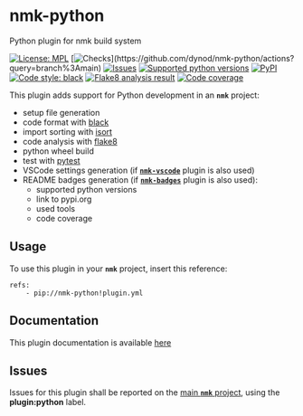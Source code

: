 # nmk-python
Python plugin for nmk build system

<!-- NMK-BADGES-BEGIN -->
[![License: MPL](https://img.shields.io/github/license/dynod/nmk-python?color=green)](https://github.com/dynod/nmk-python/blob/main/LICENSE)
[![Checks](https://img.shields.io/github/actions/workflow/status/dynod/nmk-python/build.yml?branch=main&label=build%20%26%20u.t.)](https://github.com/dynod/nmk-python/actions?query=branch%3Amain)
[![Issues](https://img.shields.io/github/issues-search/dynod/nmk?label=issues&query=is%3Aopen+is%3Aissue+label%3Aplugin%3Apython)](https://github.com/dynod/nmk/issues?q=is%3Aopen+is%3Aissue+label%3Aplugin%3Apython)
[![Supported python versions](https://img.shields.io/badge/python-3.8%20--%203.11-blue)](https://www.python.org/)
[![PyPI](https://img.shields.io/pypi/v/nmk-python)](https://pypi.org/project/nmk-python/)
[![Code style: black](https://img.shields.io/badge/code%20style-black-000000.svg)](https://github.com/psf/black)
[![Flake8 analysis result](https://img.shields.io/badge/flake8-0-green)](https://flake8.pycqa.org/)
[![Code coverage](https://img.shields.io/codecov/c/github/dynod/nmk-python)](https://app.codecov.io/gh/dynod/nmk-python)
<!-- NMK-BADGES-END -->

This plugin adds support for Python development in an **`nmk`** project:
* setup file generation
* code format with [black](https://github.com/psf/black)
* import sorting with [isort](https://github.com/PyCQA/isort)
* code analysis with [flake8](https://flake8.pycqa.org/)
* python wheel build
* test with [pytest](https://pytest.org)
* VSCode settings generation (if [**`nmk-vscode`**](https://github.com/dynod/nmk-vscode) plugin is also used)
* README badges generation (if [**`nmk-badges`**](https://github.com/dynod/nmk-badges) plugin is also used):
    * supported python versions
    * link to pypi.org
    * used tools
    * code coverage

## Usage

To use this plugin in your **`nmk`** project, insert this reference:
```
refs:
    - pip://nmk-python!plugin.yml
```

## Documentation

This plugin documentation is available [here](https://github.com/dynod/nmk/wiki/nmk-python-plugin)

## Issues

Issues for this plugin shall be reported on the [main  **`nmk`** project](https://github.com/dynod/nmk/issues), using the **plugin:python** label.
